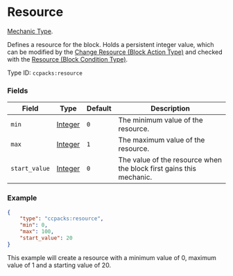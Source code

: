 # Resource

[Mechanic Type](../mechanic_types.md).

Defines a resource for the block. Holds a persistent integer value, which can be modified by the [Change Resource (Block Action Type)](../block_actions/change_resource.md) and checked with the [Resource (Block Condition Type)](../block_conditions/check_stat.md).

Type ID: `ccpacks:resource`

### Fields

Field  | Type | Default | Description
-------|------|---------|-------------
`min` | [Integer](../data_types/integer.md) | `0` | The minimum value of the resource.
`max` | [Integer](../data_types/integer.md) | `1` | The maximum value of the resource.
`start_value` | [Integer](../data_types/integer.md) | `0` | The value of the resource when the block first gains this mechanic.

### Example
```json
{
	"type": "ccpacks:resource",
	"min": 0,
	"max": 100,
	"start_value": 20
}
```
This example will create a resource with a minimum value of 0, maximum value of 1 and a starting value of 20.
